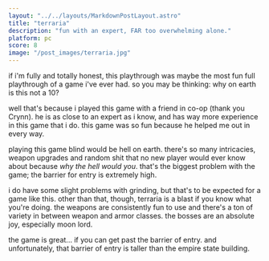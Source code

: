 ```yaml
---
layout: "../../layouts/MarkdownPostLayout.astro"
title: "terraria"
description: "fun with an expert, FAR too overwhelming alone."
platform: pc
score: 8
image: "/post_images/terraria.jpg"
---
```

if i'm fully and totally honest, this playthrough was maybe the most fun full playthrough of a game i've ever had. so you may be thinking: why on earth is this not a 10?

well that's because i played this game with a friend in co-op (thank you Crynn). he is as close to an expert as i know, and has way more experience in this game that i do. this game was so fun because he helped me out in every way.

playing this game blind would be hell on earth. there's so many intricacies, weapon upgrades and random shit that no new player would ever know about because *why the hell would you*. that's the biggest problem with the game; the barrier for entry is extremely high.

i do have some slight problems with grinding, but that's to be expected for a game like this. other than that, though, terraria is a blast if you know what you're doing. the weapons are consistently fun to use and there's a ton of variety in between weapon and armor classes. the bosses are an absolute joy, especially moon lord.

the game is great... if you can get past the barrier of entry. and unfortunately, that barrier of entry is taller than the empire state building.